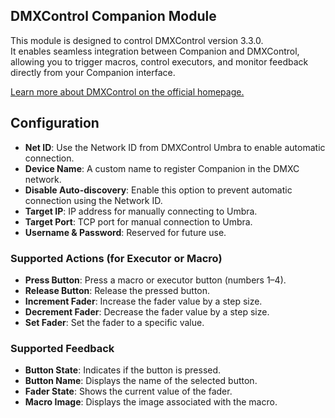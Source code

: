 ## DMXControl Companion Module

This module is designed to control DMXControl version 3.3.0.  
It enables seamless integration between Companion and DMXControl, allowing you to trigger macros, control executors, and monitor feedback directly from your Companion interface.

[Learn more about DMXControl on the official homepage.](https://www.dmxcontrol.de/)

## Configuration

- **Net ID**: Use the Network ID from DMXControl Umbra to enable automatic connection.
- **Device Name**: A custom name to register Companion in the DMXC network.
- **Disable Auto-discovery**: Enable this option to prevent automatic connection using the Network ID.
- **Target IP**: IP address for manually connecting to Umbra.
- **Target Port**: TCP port for manual connection to Umbra.
- **Username & Password**: Reserved for future use.

### Supported Actions (for Executor or Macro)

- **Press Button**: Press a macro or executor button (numbers 1–4).
- **Release Button**: Release the pressed button.
- **Increment Fader**: Increase the fader value by a step size.
- **Decrement Fader**: Decrease the fader value by a step size.
- **Set Fader**: Set the fader to a specific value.

### Supported Feedback

- **Button State**: Indicates if the button is pressed.
- **Button Name**: Displays the name of the selected button.
- **Fader State**: Shows the current value of the fader.
- **Macro Image**: Displays the image associated with the macro.
